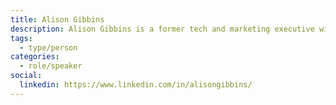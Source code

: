 ```yaml
---
title: Alison Gibbins
description: Alison Gibbins is a former tech and marketing executive with a career pivot to the non-profit sector.  She is currently leading Daily Bread Food Bank's volunteer program of over 8,000 volunteers per year.
tags:
  - type/person
categories:
  - role/speaker
social:
  linkedin: https://www.linkedin.com/in/alisongibbins/
---
```

